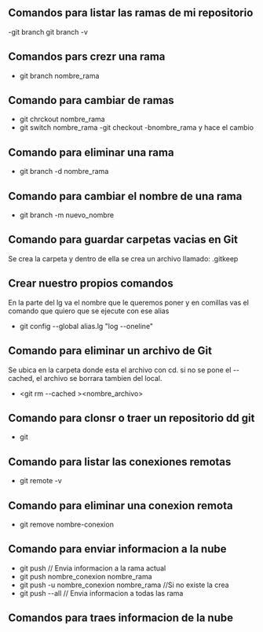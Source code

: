 ## Comandos para listar las ramas de mi repositorio

-git branch
git branch -v

## Comandos pars crezr una rama

- git branch nombre_rama

## Comando para  cambiar de ramas
- git chrckout nombre_rama
- git switch nombre_rama
-git checkout -bnombre_rama y hace el cambio

## Comando para eliminar una rama

- git branch -d nombre_rama

## Comando para cambiar el nombre de una rama

- git branch -m nuevo_nombre

## Comando para guardar carpetas vacias en Git
Se crea la carpeta y dentro de ella se crea un archivo llamado: 
.gitkeep

## Crear nuestro propios comandos
En la parte del lg va el nombre que le queremos poner y en comillas vas el comando que quiero que se ejecute con ese alias

- git config --global alias.lg "log --oneline"


## Comando para eliminar un archivo de Git
Se ubica en la carpeta donde esta el archivo con cd.
si no se pone el --cached, el archivo se borrara tambien del local.

- <git rm --cached ><nombre_archivo>

## Comando para clonsr o traer un repositorio dd git 
- git 

## Comando para listar las conexiones remotas
- git remote -v

## Comando para eliminar una conexion remota
- git remove nombre-conexion

## Comando para enviar informacion a la nube
- git push // Envia informacion a la rama actual
- git push nombre_conexion nombre_rama
- git push -u nombre_conexion nombre_rama //Si no existe la crea
- git push --all // Envia informacion a todas las rama

## Comandos para traes informacion de la nube

